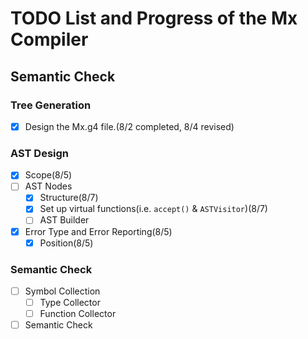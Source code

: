 # TODO List and Progress of the Mx Compiler
## Semantic Check
### Tree Generation
- [x] Design the Mx.g4 file.(8/2 completed, 8/4 revised)
### AST Design
- [x] Scope(8/5)
- [ ] AST Nodes
    - [x] Structure(8/7)
    - [x] Set up virtual functions(i.e. `accept()` & `ASTVisitor`)(8/7)
    - [ ] AST Builder
- [x] Error Type and Error Reporting(8/5)
  - [x] Position(8/5)
### Semantic Check
- [ ] Symbol Collection
  - [ ] Type Collector
  - [ ] Function Collector
- [ ] Semantic Check